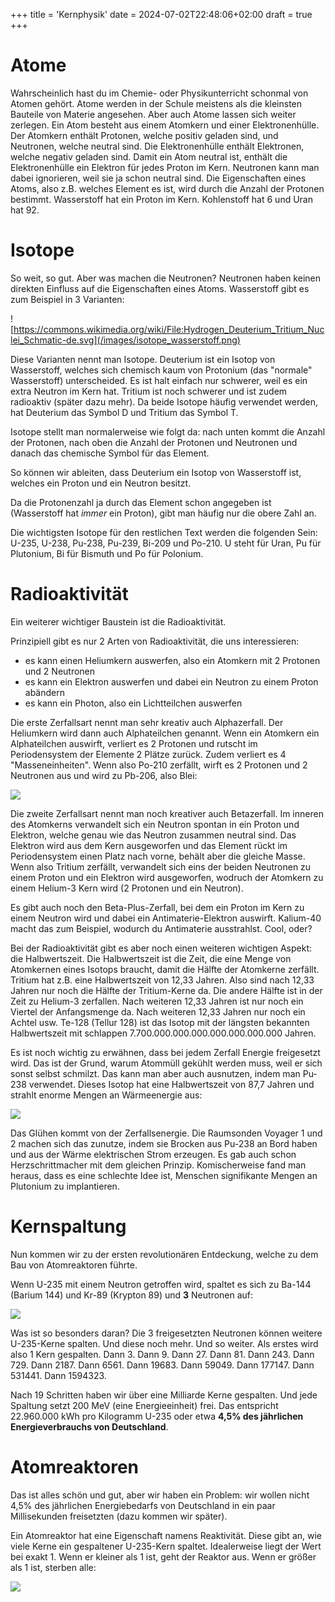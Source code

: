 +++
title = 'Kernphysik'
date = 2024-07-02T22:48:06+02:00
draft = true
+++

# Atome
Wahrscheinlich hast du im Chemie- oder Physikunterricht schonmal von Atomen gehört. Atome werden in der Schule meistens als die kleinsten Bauteile von Materie angesehen. Aber auch Atome lassen sich weiter zerlegen. Ein Atom besteht aus einem Atomkern und einer Elektronenhülle. Der Atomkern enthält Protonen, welche positiv geladen sind, und Neutronen, welche neutral sind. Die Elektronenhülle enthält Elektronen, welche negativ geladen sind. Damit ein Atom neutral ist, enthält die Elektronenhülle ein Elektron für jedes Proton im Kern. Neutronen kann man dabei ignorieren, weil sie ja schon neutral sind. Die Eigenschaften eines Atoms, also z.B. welches Element es ist, wird durch die Anzahl der Protonen bestimmt. Wasserstoff hat ein Proton im Kern. Kohlenstoff hat 6 und Uran hat 92. 

# Isotope
So weit, so gut. Aber was machen die Neutronen? Neutronen haben keinen direkten Einfluss auf die Eigenschaften eines Atoms. Wasserstoff gibt es zum Beispiel in 3 Varianten:

![https://commons.wikimedia.org/wiki/File:Hydrogen_Deuterium_Tritium_Nuclei_Schmatic-de.svg](/images/isotope_wasserstoff.png)

Diese Varianten nennt man Isotope. Deuterium ist ein Isotop von Wasserstoff, welches sich chemisch kaum von Protonium (das "normale" Wasserstoff) unterscheided. Es ist halt einfach nur schwerer, weil es ein extra Neutron im Kern hat. Tritium ist noch schwerer und ist zudem radioaktiv (später dazu mehr). Da beide Isotope häufig verwendet werden, hat Deuterium das Symbol D und Tritium das Symbol T.

Isotope stellt man normalerweise wie folgt da: nach unten kommt die Anzahl der Protonen, nach oben die Anzahl der Protonen und Neutronen und danach das chemische Symbol für das Element.

So können wir ableiten, dass Deuterium ein Isotop von Wasserstoff ist, welches ein Proton und ein Neutron besitzt.

Da die Protonenzahl ja durch das Element schon angegeben ist (Wasserstoff hat *immer* ein Proton), gibt man häufig nur die obere Zahl an.

Die wichtigsten Isotope für den restlichen Text werden die folgenden Sein: U-235, U-238, Pu-238, Pu-239, Bi-209 und Po-210. U steht für Uran, Pu für Plutonium, Bi für Bismuth und Po für Polonium.

# Radioaktivität

Ein weiterer wichtiger Baustein ist die Radioaktivität.

Prinzipiell gibt es nur 2 Arten von Radioaktivität, die uns interessieren:
- es kann einen Heliumkern auswerfen, also ein Atomkern mit 2 Protonen und 2 Neutronen
- es kann ein Elektron auswerfen und dabei ein Neutron zu einem Proton abändern
- es kann ein Photon, also ein Lichtteilchen auswerfen

Die erste Zerfallsart nennt man sehr kreativ auch Alphazerfall. Der Heliumkern wird dann auch Alphateilchen genannt. Wenn ein Atomkern ein Alphateilchen auswirft, verliert es 2 Protonen und rutscht im Periodensystem der Elemente 2 Plätze zurück. Zudem verliert es 4 "Masseneinheiten". Wenn also Po-210 zerfällt, wirft es 2 Protonen und 2 Neutronen aus und wird zu Pb-206, also Blei:

![](/images/pse-polonium.png)

Die zweite Zerfallsart nennt man noch kreativer auch Betazerfall. Im inneren des Atomkerns verwandelt sich ein Neutron spontan in ein Proton und Elektron, welche genau wie das Neutron zusammen neutral sind. Das Elektron wird aus dem Kern ausgeworfen und das Element rückt im Periodensystem einen Platz nach vorne, behält aber die gleiche Masse. Wenn also Tritium zerfällt, verwandelt sich eins der beiden Neutronen zu einem Proton und ein Elektron wird ausgeworfen, wodruch der Atomkern zu einem Helium-3 Kern wird (2 Protonen und ein Neutron).

Es gibt auch noch den Beta-Plus-Zerfall, bei dem ein Proton im Kern zu einem Neutron wird und dabei ein Antimaterie-Elektron auswirft. Kalium-40 macht das zum Beispiel, wodurch du Antimaterie ausstrahlst. Cool, oder?

Bei der Radioaktivität gibt es aber noch einen weiteren wichtigen Aspekt: die Halbwertszeit. Die Halbwertszeit ist die Zeit, die eine Menge von Atomkernen eines Isotops braucht, damit die Hälfte der Atomkerne zerfällt. Tritium hat z.B. eine Halbwertszeit von 12,33 Jahren. Also sind nach 12,33 Jahren nur noch die Hälfte der Tritium-Kerne da. Die andere Hälfte ist in der Zeit zu Helium-3 zerfallen. Nach weiteren 12,33 Jahren ist nur noch ein Viertel der Anfangsmenge da. Nach weiteren 12,33 Jahren nur noch ein Achtel usw. Te-128 (Tellur 128) ist das Isotop mit der längsten bekannten Halbwertszeit mit schlappen 7.700.000.000.000.000.000.000.000 Jahren.

Es ist noch wichtig zu erwähnen, dass bei jedem Zerfall Energie freigesetzt wird. Das ist der Grund, warum Atommüll gekühlt werden muss, weil er sich sonst selbst schmilzt. Das kann man aber auch ausnutzen, indem man Pu-238 verwendet. Dieses Isotop hat eine Halbwertszeit von 87,7 Jahren und strahlt enorme Mengen an Wärmeenergie aus:

![](/images/pu238.png)

Das Glühen kommt von der Zerfallsenergie. Die Raumsonden Voyager 1 und 2 machen sich das zunutze, indem sie Brocken aus Pu-238 an Bord haben und aus der Wärme elektrischen Strom erzeugen. Es gab auch schon Herzschrittmacher mit dem gleichen Prinzip. Komischerweise fand man heraus, dass es eine schlechte Idee ist, Menschen signifikante Mengen an Plutonium zu implantieren.

# Kernspaltung
Nun kommen wir zu der ersten revolutionären Entdeckung, welche zu dem Bau von Atomreaktoren führte.

Wenn U-235 mit einem Neutron getroffen wird, spaltet es sich zu Ba-144 (Barium 144) und Kr-89 (Krypton 89) und **3** Neutronen auf:

![](/images/u235-kernspaltung.png)

Was ist so besonders daran? Die 3 freigesetzten Neutronen können weitere U-235-Kerne spalten. Und diese noch mehr. Und so weiter. Als erstes wird also 1 Kern gespalten. Dann 3. Dann 9. Dann 27. Dann 81. Dann 243. Dann 729. Dann 2187. Dann 6561. Dann 19683. Dann 59049. Dann 177147. Dann 531441. Dann 1594323.

Nach 19 Schritten haben wir über eine Milliarde Kerne gespalten. Und jede Spaltung setzt 200 MeV (eine Energieeinheit) frei. Das entspricht 22.960.000 kWh pro Kilogramm U-235 oder etwa **4,5% des jährlichen Energieverbrauchs von Deutschland**.

# Atomreaktoren
Das ist alles schön und gut, aber wir haben ein Problem: wir wollen nicht 4,5% des jährlichen Energiebedarfs von Deutschland in ein paar Millisekunden freisetzten (dazu kommen wir später).

Ein Atomreaktor hat eine Eigenschaft namens Reaktivität. Diese gibt an, wie viele Kerne ein gespaltener U-235-Kern spaltet. Idealerweise liegt der Wert bei exakt 1. Wenn er kleiner als 1 ist, geht der Reaktor aus. Wenn er größer als 1 ist, sterben alle:

![](/images/reaktivität.png)

